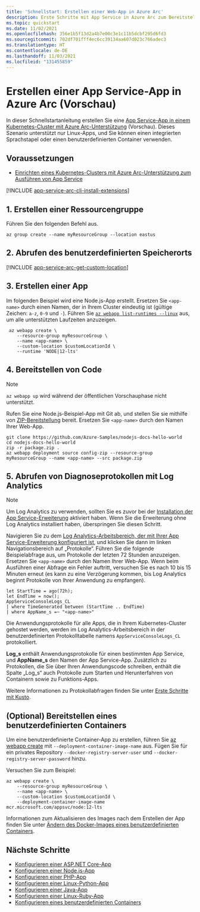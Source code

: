 ```yaml
---
title: 'Schnellstart: Erstellen einer Web-App in Azure Arc'
description: Erste Schritte mit App Service in Azure Arc zum Bereitstellen Ihrer ersten Web-App.
ms.topic: quickstart
ms.date: 11/02/2021
ms.openlocfilehash: 356e1b5f13d2a4b7e00c3e1c11b5dcbf295d6fd3
ms.sourcegitcommit: 702df701fff4ec6cc39134aa607d023c766adec3
ms.translationtype: HT
ms.contentlocale: de-DE
ms.lasthandoff: 11/03/2021
ms.locfileid: "131455859"
---
```

# <a name="create-an-app-service-app-on-azure-arc-preview"></a>Erstellen einer App Service-App in Azure Arc (Vorschau)

In dieser Schnellstartanleitung erstellen Sie eine [App Service-App in einem Kubernetes-Cluster mit Azure Arc-Unterstützung](overview-arc-integration.md) (Vorschau). Dieses Szenario unterstützt nur Linux-Apps, und Sie können einen integrierten Sprachstapel oder einen benutzerdefinierten Container verwenden.

## <a name="prerequisites"></a>Voraussetzungen

- [Einrichten eines Kubernetes-Clusters mit Azure Arc-Unterstützung zum Ausführen von App Service](manage-create-arc-environment.md)

[!INCLUDE [app-service-arc-cli-install-extensions](../../includes/app-service-arc-cli-install-extensions.md)]

## <a name="1-create-a-resource-group"></a>1. Erstellen einer Ressourcengruppe

Führen Sie den folgenden Befehl aus.

```azurecli-interactive
az group create --name myResourceGroup --location eastus 
```

## <a name="2-get-the-custom-location"></a>2. Abrufen des benutzerdefinierten Speicherorts

[!INCLUDE [app-service-arc-get-custom-location](../../includes/app-service-arc-get-custom-location.md)]


## <a name="3-create-an-app"></a>3. Erstellen einer App

Im folgenden Beispiel wird eine Node.js-App erstellt. Ersetzen Sie `<app-name>` durch einen Namen, der in Ihrem Cluster eindeutig ist (gültige Zeichen: `a-z`, `0-9` und `-`). Führen Sie [`az webapp list-runtimes --linux`](/cli/azure/webapp) aus, um alle unterstützten Laufzeiten anzuzeigen.

```azurecli-interactive
 az webapp create \
    --resource-group myResourceGroup \
    --name <app-name> \
    --custom-location $customLocationId \
    --runtime 'NODE|12-lts'
```

## <a name="4-deploy-some-code"></a>4. Bereitstellen von Code

> [!NOTE]
> `az webapp up` wird während der öffentlichen Vorschauphase nicht unterstützt.

Rufen Sie eine Node.js-Beispiel-App mit Git ab, und stellen Sie sie mithilfe von [ZIP-Bereitstellung](deploy-zip.md) bereit. Ersetzen Sie `<app-name>` durch den Namen Ihrer Web-App.

```azurecli-interactive
git clone https://github.com/Azure-Samples/nodejs-docs-hello-world
cd nodejs-docs-hello-world
zip -r package.zip .
az webapp deployment source config-zip --resource-group myResourceGroup --name <app-name> --src package.zip
```

## <a name="5-get-diagnostic-logs-using-log-analytics"></a>5. Abrufen von Diagnoseprotokollen mit Log Analytics

> [!NOTE]
> Um Log Analytics zu verwenden, sollten Sie es zuvor bei der [Installation der App Service-Erweiterung](manage-create-arc-environment.md#install-the-app-service-extension) aktiviert haben. Wenn Sie die Erweiterung ohne Log Analytics installiert haben, überspringen Sie diesen Schritt.

Navigieren Sie zu dem [Log Analytics-Arbeitsbereich, der mit Ihrer App Service-Erweiterung konfiguriert ist](manage-create-arc-environment.md#install-the-app-service-extension), und klicken Sie dann im linken Navigationsbereich auf „Protokolle“. Führen Sie die folgende Beispielabfrage aus, um Protokolle der letzten 72 Stunden anzuzeigen. Ersetzen Sie `<app-name>` durch den Namen Ihrer Web-App. Wenn beim Ausführen einer Abfrage ein Fehler auftritt, versuchen Sie es nach 10 bis 15 Minuten erneut (es kann zu eine Verzögerung kommen, bis Log Analytics beginnt Protokolle von Ihrer Anwendung zu empfangen). 

```kusto
let StartTime = ago(72h);
let EndTime = now();
AppServiceConsoleLogs_CL
| where TimeGenerated between (StartTime .. EndTime)
| where AppName_s =~ "<app-name>"
```

Die Anwendungsprotokolle für alle Apps, die in Ihrem Kubernetes-Cluster gehostet werden, werden im Log Analytics-Arbeitsbereich in der benutzerdefinierten Protokolltabelle namens `AppServiceConsoleLogs_CL` protokolliert. 

**Log_s** enthält Anwendungsprotokolle für einen bestimmten App Service, und **AppName_s** den Namen der App Service-App. Zusätzlich zu Protokollen, die Sie über Ihren Anwendungscode schreiben, enthält die Spalte „Log_s“ auch Protokolle zum Starten und Herunterfahren von Containern sowie zu Funktions-Apps.

Weitere Informationen zu Protokollabfragen finden Sie unter [Erste Schritte mit Kusto](../azure-monitor/logs/get-started-queries.md).

## <a name="optional-deploy-a-custom-container"></a>(Optional) Bereitstellen eines benutzerdefinierten Containers

Um eine benutzerdefinierte Container-App zu erstellen, führen Sie [az webapp create](/cli/azure/webapp#az_webapp_create) mit `--deployment-container-image-name` aus. Fügen Sie für ein privates Repository `--docker-registry-server-user` und `--docker-registry-server-password` hinzu.

Versuchen Sie zum Beispiel:

```azurecli-interactive
az webapp create \
    --resource-group myResourceGroup \
    --name <app-name> \
    --custom-location $customLocationId \
    --deployment-container-image-name mcr.microsoft.com/appsvc/node:12-lts
```

<!-- `TODO: currently gets an error but the app is successfully created: "Error occurred in request., RetryError: HTTPSConnectionPool(host='management.azure.com', port=443): Max retries exceeded with url: /subscriptions/62f3ac8c-ca8d-407b-abd8-04c5496b2221/resourceGroups/myResourceGroup/providers/Microsoft.Web/sites/cephalin-arctest4/config/appsettings?api-version=2020-12-01 (Caused by ResponseError('too many 500 error responses',))"` -->

Informationen zum Aktualisieren des Images nach dem Erstellen der App finden Sie unter [Ändern des Docker-Images eines benutzerdefinierten Containers](configure-custom-container.md?pivots=container-linux#change-the-docker-image-of-a-custom-container).

## <a name="next-steps"></a>Nächste Schritte

- [Konfigurieren einer ASP.NET Core-App](configure-language-dotnetcore.md?pivots=platform-linux)
- [Konfigurieren einer Node.js-App](configure-language-nodejs.md?pivots=platform-linux)
- [Konfigurieren einer PHP-App](configure-language-php.md?pivots=platform-linux)
- [Konfigurieren einer Linux-Python-App](configure-language-python.md)
- [Konfigurieren einer Java-App](configure-language-java.md?pivots=platform-linux)
- [Konfigurieren einer Linux-Ruby-App](configure-language-ruby.md)
- [Konfigurieren eines benutzerdefinierten Containers](configure-custom-container.md?pivots=container-linux)
